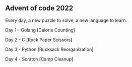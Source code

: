 ## Advent of code 2022
Every day, a new puzzle to solve, a new language to learn. 

Day 1 - Golang [Calorie Counting]

Day 2 - C [Rock Paper Scissors]

Day 3 - Python [Rucksack Reorganization]

Day 4 - Scratch [Camp Cleanup]
